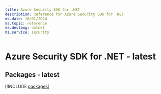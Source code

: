 ```yaml
---
title: Azure Security SDK for .NET
description: Reference for Azure Security SDK for .NET
ms.date: 10/01/2024
ms.topic: reference
ms.devlang: dotnet
ms.service: security
---
```

# Azure Security SDK for .NET - latest
## Packages - latest
[!INCLUDE [packages](security-index.md)]